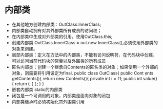 # 内部类
* 在其他地方创建内部类：OutClass.InnerClass;
* 内部类自动拥有对其外部类所有成员的访问权；
* 在内部类中生成对外部类的引用，使用OutClass.this;  
* 创建内部类 OutClass.InnerClass = out.new InnerClass(),必须使用外部类的对象来创建。
* 局部内部类：定义在方法中的内部类，不能有访问说明符，在代码块中创建，
  可以访问当前代码块的常量以及外围类的所有成员
* 匿名内部类：创建一个继承自Contents的匿名类的对象；如果使用一个外部的对象，则需要将引用设定为final.
    public class OutClass{
        public Cont ents getContents(){
        return new Contents(){
            private int i = 11;
            public int value(){
            return i;
            }
        };
        }
    }
* 嵌套内部类 static的内部类
* 闭包是一个可调用的对象，内部类是面向对象的闭包
* 内部类继承时必须初始化其外围类引用
